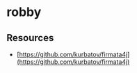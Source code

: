 # robby



## Resources

- [https://github.com/kurbatov/firmata4j](https://github.com/kurbatov/firmata4j)
